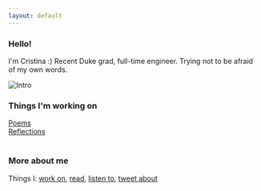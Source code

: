 ```yaml
---
layout: default
---
```


### Hello!
I'm Cristina :) Recent Duke grad, full-time engineer. Trying not to be afraid of my own words. <br>

![Intro](intropic.jpg)

### Things I'm working on 
[Poems](poems.html) <br>
[Reflections](reflections.html) <br>
<br>

### More about me 
Things I: [work on](https://www.linkedin.com/in/cristina-lai), [read](https://www.goodreads.com/user/show/88835000-cristina-lai), [listen to](https://open.spotify.com/user/boltzmannconstant?si=mUijI5z2QrmmoA-ZBzb3kw), [tweet about](https://twitter.com/cristinabridget) <br>







